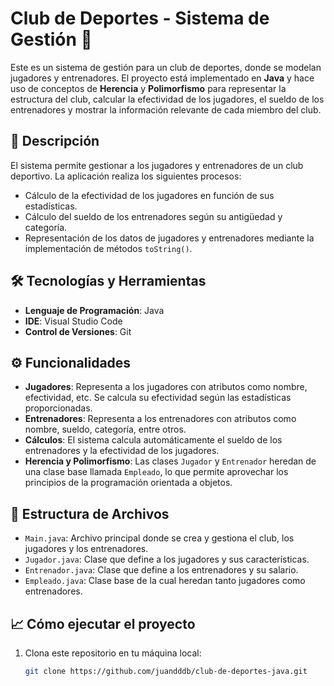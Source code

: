 # Club de Deportes - Sistema de Gestión 🏅

Este es un sistema de gestión para un club de deportes, donde se modelan jugadores y entrenadores. El proyecto está implementado en **Java** y hace uso de conceptos de **Herencia** y **Polimorfismo** para representar la estructura del club, calcular la efectividad de los jugadores, el sueldo de los entrenadores y mostrar la información relevante de cada miembro del club.

## 🚀 Descripción

El sistema permite gestionar a los jugadores y entrenadores de un club deportivo. La aplicación realiza los siguientes procesos:

- Cálculo de la efectividad de los jugadores en función de sus estadísticas.
- Cálculo del sueldo de los entrenadores según su antigüedad y categoría.
- Representación de los datos de jugadores y entrenadores mediante la implementación de métodos `toString()`.

## 🛠️ Tecnologías y Herramientas

- **Lenguaje de Programación**: Java
- **IDE**: Visual Studio Code
- **Control de Versiones**: Git

## ⚙️ Funcionalidades

- **Jugadores**: Representa a los jugadores con atributos como nombre, efectividad, etc. Se calcula su efectividad según las estadísticas proporcionadas.
- **Entrenadores**: Representa a los entrenadores con atributos como nombre, sueldo, categoría, entre otros.
- **Cálculos**: El sistema calcula automáticamente el sueldo de los entrenadores y la efectividad de los jugadores.
- **Herencia y Polimorfismo**: Las clases `Jugador` y `Entrenador` heredan de una clase base llamada `Empleado`, lo que permite aprovechar los principios de la programación orientada a objetos.

## 📂 Estructura de Archivos

- `Main.java`: Archivo principal donde se crea y gestiona el club, los jugadores y los entrenadores.
- `Jugador.java`: Clase que define a los jugadores y sus características.
- `Entrenador.java`: Clase que define a los entrenadores y su salario.
- `Empleado.java`: Clase base de la cual heredan tanto jugadores como entrenadores.

## 📈 Cómo ejecutar el proyecto

1. Clona este repositorio en tu máquina local:

   ```bash
   git clone https://github.com/juandddb/club-de-deportes-java.git
